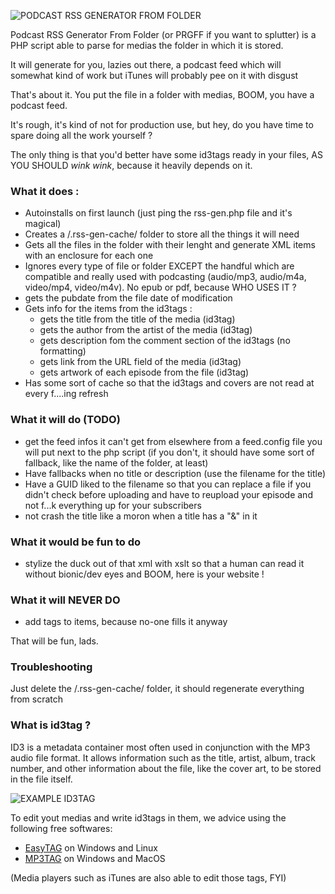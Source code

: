![PODCAST RSS GENERATOR FROM FOLDER](https://i.imgur.com/syxpHj7.jpg)

Podcast RSS Generator From Folder (or PRGFF if you want to splutter) is a PHP script able to parse for medias the folder in which it is stored.

It will generate for you, lazies out there, a podcast feed which will somewhat kind of work but iTunes will probably pee on it with disgust

That's about it.
You put the file in a folder with medias, BOOM, you have a podcast feed.

It's rough, it's kind of not for production use, but hey, do you have time to spare doing all the work yourself ?

The only thing is that you'd better have some id3tags ready in your files, AS YOU SHOULD *wink wink*, because it heavily depends on it.

### What it does :
- Autoinstalls on first launch (just ping the rss-gen.php file and it's magical)
- Creates a /.rss-gen-cache/ folder to store all the things it will need
- Gets all the files in the folder with their lenght and generate XML items with an enclosure for each one
- Ignores every type of file or folder EXCEPT the handful which are compatible and really used with podcasting (audio/mp3, audio/m4a, video/mp4, video/m4v). No epub or pdf, because WHO USES IT ?
- gets the pubdate from the file date of modification
- Gets info for the items from the id3tags :
   - gets the title from the title of the media (id3tag)
   - gets the author from the artist of the media (id3tag)
   - gets description fom the comment section of the id3tags (no formatting)
   - gets link from the URL field of the media (id3tag)
   - gets artwork of each episode from the file (id3tag)
- Has some sort of cache so that the id3tags and covers are not read at every f....ing refresh


### What it will do (TODO)

- get the feed infos it can't get from elsewhere from a feed.config file you will put next to the php script (if you don't, it should have some sort of fallback, like the name of the folder, at least)
- Have fallbacks when no title or description (use the filename for the title)
- Have a GUID liked to the filename so that you can replace a file if you didn't check before uploading and have to reupload your episode and not f...k everything up for your subscribers 
- not crash the title like a moron when a title has a "&" in it


### What it would be fun to do
- stylize the duck out of that xml with xslt so that a human can read it without bionic/dev eyes and BOOM, here is your website !

### What it will NEVER DO
- add tags to items, because no-one fills it anyway


That will be fun, lads.

### Troubleshooting 
Just delete the /.rss-gen-cache/ folder, it should regenerate everything from scratch

### What is id3tag ?
ID3 is a metadata container most often used in conjunction with the MP3 audio file format. It allows information such as the title, artist, album, track number, and other information about the file, like the cover art, to be stored in the file itself.

![EXAMPLE ID3TAG](https://i.imgur.com/sLRo1WX.png)

To edit yout medias and write id3tags in them, we advice using the following free softwares:
- [EasyTAG](https://wiki.gnome.org/Apps/EasyTAG) on Windows and Linux 
- [MP3TAG](https://www.mp3tag.de/en/) on Windows and MacOS

(Media players such as iTunes are also able to edit those tags, FYI)
